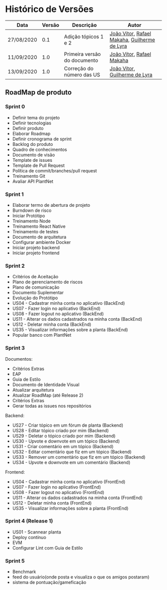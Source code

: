 # Histórico de Versões

|Data           |Versão     |Descrição          |Autor                   |
| ----------------------------| --------------------------- | ------------------------------------  | ----------------------|
|27/08/2020|0.1| Adição tópicos 1 e 2 |[João Vítor](http://github.com/joaovitorml), [Rafael Makaha](http://github.com/rafaelmakaha), [Guilherme de Lyra](http://github.com/guilhermedlyra) |
|11/09/2020|1.0| Primeira versão do documento |[João Vítor](http://github.com/joaovitorml), [Rafael Makaha](http://github.com/rafaelmakaha) |
|13/09/2020|1.0| Correção do número das US|[João Vítor](http://github.com/joaovitorml), [Guilherme de Lyra](http://github.com/guilhermedlyra)  |

## RoadMap de produto

### Sprint 0

* Definir tema do projeto
* Definir tecnologias
* Definir produto
* Elaborar Roadmap
* Definir cronograma de sprint
* Backlog do produto
* Quadro de conhecimentos
* Documento de visão
* Template de issues
* Template de Pull Request
* Política de commit/branches/pull request
* Treinamento Git
* Avaliar API PlantNet
  
### Sprint 1

* Elaborar termo de abertura de projeto
* Burndown de risco
* Iniciar Protótipo
* Treinamento Node
* Treinamento React Native
* Treinamento de testes
* Documento de arquitetura
* Configurar ambiente Docker
* Iniciar projeto backend
* Iniciar projeto frontend
  
### Sprint 2

* Critérios de Aceitação
* Plano de gerenciamento de riscos
* Plano de comunicação
* Documento Suplementar
* Evolução do Protótipo
* US04 - Cadastrar minha conta no aplicativo (BackEnd)
* US07 - Fazer login no aplicativo (BackEnd)
* US08 - Fazer logout no aplicativo (BackEnd)
* US11 - Alterar os dados cadastrados na minha conta (BackEnd)
* US12 - Deletar minha conta (BackEnd)
* US35 - Visualizar informações sobre a planta (BackEnd)
* Popular banco com PlantNet

### Sprint 3

Documentos:

* Critérios Extras
* EAP
* Guia de Estilo
* Documento de Identidade Visual
* Atualizar arquitetura
* Atualizar RoadMap (até Release 2)
* Critérios Extras
* Gerar todas as issues nos repositórios

Backend:
* US27 - Criar tópico em um fórum de planta (Backend)
* US28 - Editar tópico criado por mim (Backend)
* US29 - Deletar o tópico criado por mim (Backend)
* US30 - Upvote e downvote em um tópico (Backend)
* US31 - Criar comentário em um tópico (Backend)
* US32 - Editar comentário que fiz em um tópico (Backend)
* US33 - Remover um comentário que fiz em um tópico (Backend)
* US34 - Upvote e downvote em um comentário (Backend)

Frontend:
* US04 - Cadastrar minha conta no aplicativo (FrontEnd)
* US07 - Fazer login no aplicativo (FrontEnd)
* US08 - Fazer logout no aplicativo (FrontEnd)
* US11 - Alterar os dados cadastrados na minha conta (FrontEnd)
* US12 - Deletar minha conta (FrontEnd)
* US35 - Visualizar informações sobre a planta (FrontEnd)

### Sprint 4 (Release 1)

* US01 - Scannear planta
* Deploy contínuo
* EVM
* Configurar Lint com Guia de Estilo

### Sprint 5

* Benchmark
* feed do usuário(onde posta e visualiza o que os amigos postaram)
* sistema de pontuação/gameficação
